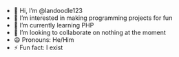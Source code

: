 - 👋 Hi, I’m @landoodle123
- 👀 I’m interested in making programming projects for fun
- 🌱 I’m currently learning PHP
- 💞️ I’m looking to collaborate on nothing at the moment
- 😄 Pronouns: He/Him
- ⚡ Fun fact: I exist

<!---
landoodle123/landoodle123 is a ✨ special ✨ repository because its `README.md` (this file) appears on your GitHub profile.
You can click the Preview link to take a look at your changes.
--->
